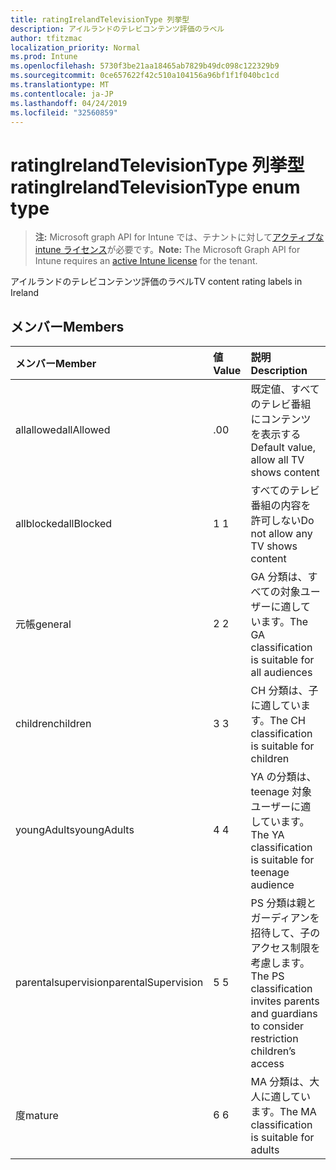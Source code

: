 ```yaml
---
title: ratingIrelandTelevisionType 列挙型
description: アイルランドのテレビコンテンツ評価のラベル
author: tfitzmac
localization_priority: Normal
ms.prod: Intune
ms.openlocfilehash: 5730f3be21aa18465ab7829b49dc098c122329b9
ms.sourcegitcommit: 0ce657622f42c510a104156a96bf1f1f040bc1cd
ms.translationtype: MT
ms.contentlocale: ja-JP
ms.lasthandoff: 04/24/2019
ms.locfileid: "32560859"
---
```

# <a name="ratingirelandtelevisiontype-enum-type"></a><span data-ttu-id="d8239-103">ratingIrelandTelevisionType 列挙型</span><span class="sxs-lookup"><span data-stu-id="d8239-103">ratingIrelandTelevisionType enum type</span></span>

> <span data-ttu-id="d8239-104">**注:** Microsoft graph API for Intune では、テナントに対して[アクティブな intune ライセンス](https://go.microsoft.com/fwlink/?linkid=839381)が必要です。</span><span class="sxs-lookup"><span data-stu-id="d8239-104">**Note:** The Microsoft Graph API for Intune requires an [active Intune license](https://go.microsoft.com/fwlink/?linkid=839381) for the tenant.</span></span>

<span data-ttu-id="d8239-105">アイルランドのテレビコンテンツ評価のラベル</span><span class="sxs-lookup"><span data-stu-id="d8239-105">TV content rating labels in Ireland</span></span>

## <a name="members"></a><span data-ttu-id="d8239-106">メンバー</span><span class="sxs-lookup"><span data-stu-id="d8239-106">Members</span></span>
|<span data-ttu-id="d8239-107">メンバー</span><span class="sxs-lookup"><span data-stu-id="d8239-107">Member</span></span>|<span data-ttu-id="d8239-108">値</span><span class="sxs-lookup"><span data-stu-id="d8239-108">Value</span></span>|<span data-ttu-id="d8239-109">説明</span><span class="sxs-lookup"><span data-stu-id="d8239-109">Description</span></span>|
|:---|:---|:---|
|<span data-ttu-id="d8239-110">allallowed</span><span class="sxs-lookup"><span data-stu-id="d8239-110">allAllowed</span></span>|<span data-ttu-id="d8239-111">.0</span><span class="sxs-lookup"><span data-stu-id="d8239-111">0</span></span>|<span data-ttu-id="d8239-112">既定値、すべてのテレビ番組にコンテンツを表示する</span><span class="sxs-lookup"><span data-stu-id="d8239-112">Default value, allow all TV shows content</span></span>|
|<span data-ttu-id="d8239-113">allblocked</span><span class="sxs-lookup"><span data-stu-id="d8239-113">allBlocked</span></span>|<span data-ttu-id="d8239-114">1 </span><span class="sxs-lookup"><span data-stu-id="d8239-114">1</span></span>|<span data-ttu-id="d8239-115">すべてのテレビ番組の内容を許可しない</span><span class="sxs-lookup"><span data-stu-id="d8239-115">Do not allow any TV shows content</span></span>|
|<span data-ttu-id="d8239-116">元帳</span><span class="sxs-lookup"><span data-stu-id="d8239-116">general</span></span>|<span data-ttu-id="d8239-117">2 </span><span class="sxs-lookup"><span data-stu-id="d8239-117">2</span></span>|<span data-ttu-id="d8239-118">GA 分類は、すべての対象ユーザーに適しています。</span><span class="sxs-lookup"><span data-stu-id="d8239-118">The GA classification is suitable for all audiences</span></span>|
|<span data-ttu-id="d8239-119">children</span><span class="sxs-lookup"><span data-stu-id="d8239-119">children</span></span>|<span data-ttu-id="d8239-120">3 </span><span class="sxs-lookup"><span data-stu-id="d8239-120">3</span></span>|<span data-ttu-id="d8239-121">CH 分類は、子に適しています。</span><span class="sxs-lookup"><span data-stu-id="d8239-121">The CH classification is suitable for children</span></span>|
|<span data-ttu-id="d8239-122">youngAdults</span><span class="sxs-lookup"><span data-stu-id="d8239-122">youngAdults</span></span>|<span data-ttu-id="d8239-123">4 </span><span class="sxs-lookup"><span data-stu-id="d8239-123">4</span></span>|<span data-ttu-id="d8239-124">YA の分類は、teenage 対象ユーザーに適しています。</span><span class="sxs-lookup"><span data-stu-id="d8239-124">The YA classification is suitable for teenage audience</span></span>|
|<span data-ttu-id="d8239-125">parentalsupervision</span><span class="sxs-lookup"><span data-stu-id="d8239-125">parentalSupervision</span></span>|<span data-ttu-id="d8239-126">5 </span><span class="sxs-lookup"><span data-stu-id="d8239-126">5</span></span>|<span data-ttu-id="d8239-127">PS 分類は親とガーディアンを招待して、子のアクセス制限を考慮します。</span><span class="sxs-lookup"><span data-stu-id="d8239-127">The PS classification invites parents and guardians to consider restriction children’s access</span></span>|
|<span data-ttu-id="d8239-128">度</span><span class="sxs-lookup"><span data-stu-id="d8239-128">mature</span></span>|<span data-ttu-id="d8239-129">6 </span><span class="sxs-lookup"><span data-stu-id="d8239-129">6</span></span>|<span data-ttu-id="d8239-130">MA 分類は、大人に適しています。</span><span class="sxs-lookup"><span data-stu-id="d8239-130">The MA classification is suitable for adults</span></span>|



